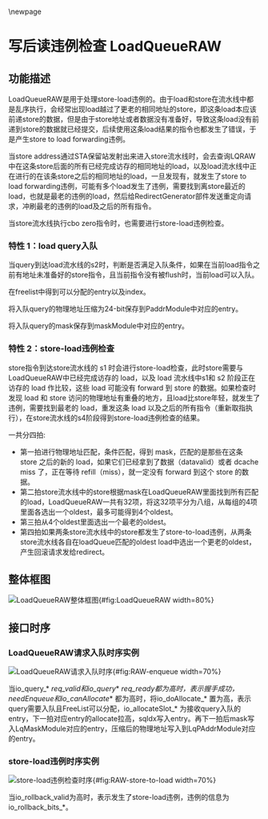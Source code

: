 \newpage
# 写后读违例检查 LoadQueueRAW

## 功能描述

LoadQueueRAW是用于处理store-load违例的。由于load和store在流水线中都是乱序执行，会经常出现load越过了更老的相同地址的store，即这条load本应该前递store的数据，但是由于store地址或者数据没有准备好，导致这条load没有前递到store的数据就已经提交，后续使用这条load结果的指令也都发生了错误，于是产生store
to load forwarding违例。

当store
address通过STA保留站发射出来进入store流水线时，会去查询LQRAW中在这条store后面的所有已经完成访存的相同地址的load，以及load流水线中正在进行的在该条store之后的相同地址的load，一旦发现有，就发生了store
to load
forwarding违例，可能有多个load发生了违例，需要找到离store最近的load，也就是最老的违例的load，然后给RedirectGenerator部件发送重定向请求，冲刷最老的违例的load及之后的所有指令。

当store流水线执行cbo zero指令时，也需要进行store-load违例检查。

### 特性 1：load query入队

当query到达load流水线的s2时，判断是否满足入队条件，如果在当前load指令之前有地址未准备好的store指令，且当前指令没有被flush时，当前load可以入队。

在freelist中得到可以分配的entry以及index。

将入队query的物理地址压缩为24-bit保存到PaddrModule中对应的entry。

将入队query的mask保存到maskModule中对应的entry。

### 特性 2：store-load违例检查

store指令到达store流水线的 s1 时会进行store-load检查，此时store需要与LoadQueueRAW中已经完成访存的 load，以及
load 流水线中s1和 s2 阶段正在访存的 load 作比较，这些 load 可能没有 forward 到 store 的数据。如果检查时发现 load 和
store 访问的物理地址有重叠的地方，且load比store年轻，就发生了违例，需要找到最老的 load，重发这条 load
以及之后的所有指令（重新取指执行），在store流水线的s4阶段得到store-load违例检查的结果。

一共分四拍:

* 第一拍进行物理地址匹配，条件匹配，得到 mask，匹配的是那些在这条 store 之后的新的 load，如果它们已经拿到了数据（datavalid）或者
  dcache miss 了，正在等待 refill（miss），就一定没有 forward 到这个 store 的数据。
* 第二拍store流水线中的store根据mask在LoadQueueRAW里面找到所有匹配的load，LoadQueueRAW一共有32项，将这32项平分为八组，从每组的4项里面各选出一个oldest，最多可能得到4个oldest。
* 第三拍从4个oldest里面选出一个最老的oldest。
* 第四拍如果两条store流水线中的store都发生了store-to-load违例，从两条store流水线各自在loadQueue匹配的oldest
  load中选出一个更老的oldest，产生回滚请求发给redirect。

## 整体框图
<!-- 请使用 svg -->
![LoadQueueRAW整体框图](./figure/LoadQueueRAW.svg){#fig:LoadQueueRAW width=80%}

## 接口时序

### LoadQueueRAW请求入队时序实例

![LoadQueueRAW请求入队时序](./figure/LoadQueueRAW-enqueue.svg){#fig:RAW-enqueue
width=70%}

当io_query_* _req_valid和io_query_*
_req_ready都为高时，表示握手成功，needEnqueue和io_canAllocate_* 都为高时，将io_doAllocate_*
置为高，表示query需要入队且FreeList可以分配，io_allocateSlot_*
为接收query入队的entry，下一拍对应entry的allocate拉高，sqIdx写入entry。再下一拍后mask写入LqMaskModule对应的entry，压缩后的物理地址写入到LqPAddrModule对应的entry。

### store-load违例时序实例

![store-load违例检查时序](./figure/LoadQueueRAW-store-to-load.svg){#fig:RAW-store-to-load
width=70%}

当io_rollback_valid为高时，表示发生了store-load违例，违例的信息为io_rollback_bits_*。
